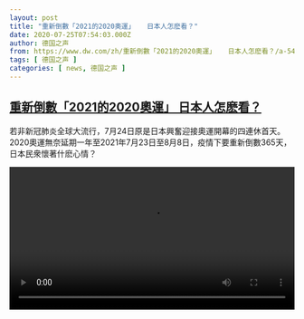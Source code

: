 ```yaml
---
layout: post
title: "重新倒數「2021的2020奧運」   日本人怎麽看？"
date: 2020-07-25T07:54:03.000Z
author: 德国之声
from: https://www.dw.com/zh/重新倒數「2021的2020奧運」   日本人怎麽看？/a-54305842
tags: [ 德国之声 ]
categories: [ news, 德国之声 ]
---
```

<!--1595663643000-->
[重新倒數「2021的2020奧運」   日本人怎麽看？](https://www.dw.com/zh/%E9%87%8D%E6%96%B0%E5%80%92%E6%95%B8%E3%80%8C2021%E7%9A%842020%E5%A5%A7%E9%81%8B%E3%80%8D%20%20%20%E6%97%A5%E6%9C%AC%E4%BA%BA%E6%80%8E%E9%BA%BD%E7%9C%8B%EF%BC%9F/a-54305842)
------

<div>
<p>若非新冠肺炎全球大流行，7月24日原是日本興奮迎接奧運開幕的四連休首天。2020奧運無奈延期一年至2021年7月23日至8月8日，疫情下要重新倒數365天，日本民衆懷著什麽心情？</small></p><video src="https://tvdownloaddw-a.akamaihd.net/dwtv_video/flv/vdt_zh/2020/bchi200724_001_tokyo_01i_sd_sor.mp4" controls style="width:100%"></video>
</div>
